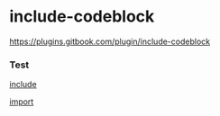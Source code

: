 # include-codeblock

https://plugins.gitbook.com/plugin/include-codeblock


### Test
[include](files/test.js)

[import](files/test.js)

